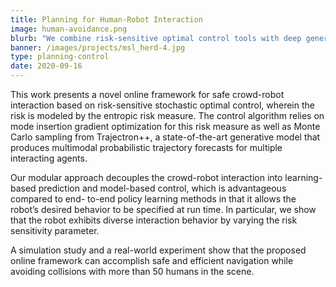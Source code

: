 ```yaml
---
title: Planning for Human-Robot Interaction
image: human-avoidance.png
blurb: "We combine risk-sensitive optimal control tools with deep generative modeling to enable robotic crowd navigation, and observe diverse interaction behavior by varying the robot's risk sensitivity."
banner: /images/projects/msl_herd-4.jpg
type: planning-control
date: 2020-09-16
---
```


This work presents a novel online framework for safe crowd-robot interaction based on risk-sensitive stochastic optimal control, wherein the risk is modeled by the entropic risk measure. The control algorithm relies on mode insertion gradient optimization for this risk measure as well as Monte Carlo sampling from Trajectron++, a state-of-the-art generative model that produces multimodal probabilistic trajectory forecasts for multiple interacting agents.

Our modular approach decouples the crowd-robot interaction into learning-based prediction and model-based control, which is advantageous compared to end- to-end policy learning methods in that it allows the robot’s desired behavior to be specified at run time. In particular, we show that the robot exhibits diverse interaction behavior by varying the risk sensitivity parameter.

A simulation study and a real-world experiment show that the proposed online framework can accomplish safe and efficient navigation while avoiding collisions with more than 50 humans in the scene.
